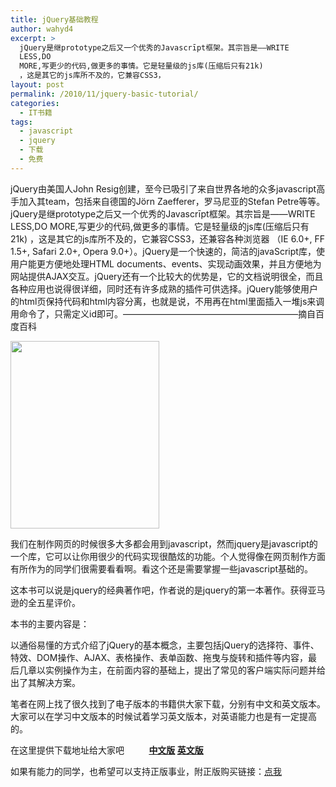 ```yaml
---
title: jQuery基础教程
author: wahyd4
excerpt: >
  jQuery是继prototype之后又一个优秀的Javascrīpt框架。其宗旨是——WRITE
  LESS,DO
  MORE,写更少的代码,做更多的事情。它是轻量级的js库(压缩后只有21k)
  ，这是其它的js库所不及的，它兼容CSS3，
layout: post
permalink: /2010/11/jquery-basic-tutorial/
categories:
  - IT书籍
tags:
  - javascript
  - jquery
  - 下载
  - 免费
---
```

jQuery由美国人John Resig创建，至今已吸引了来自世界各地的众多javascript高手加入其team，包括来自德国的J&ouml;rn Zaefferer，罗马尼亚的Stefan Petre等等。jQuery是继prototype之后又一个优秀的Javascrīpt框架。其宗旨是——WRITE LESS,DO MORE,写更少的代码,做更多的事情。它是轻量级的js库(压缩后只有21k) ，这是其它的js库所不及的，它兼容CSS3，还兼容各种浏览器 （IE 6.0+, FF 1.5+, Safari 2.0+, Opera 9.0+）。jQuery是一个快速的，简洁的javaScript库，使用户能更方便地处理HTML documents、events、实现动画效果，并且方便地为网站提供AJAX交互。jQuery还有一个比较大的优势是，它的文档说明很全，而且各种应用也说得很详细，同时还有许多成熟的插件可供选择。jQuery能够使用户的html页保持代码和html内容分离，也就是说，不用再在html里面插入一堆js来调用命令了，只需定义id即可。————————————————————摘自百度百科

[<img class="size-medium wp-image-2016 aligncenter" title="s3103223" src="/images/2010/11/s3103223-238x300.jpg" alt="" width="238" height="300" />][1]

我们在制作网页的时候很多大多都会用到javascript，然而jquery是javascript的一个库，它可以让你用很少的代码实现很酷炫的功能。个人觉得像在网页制作方面有所作为的同学们很需要看看啊。看这个还是需要掌握一些javascript基础的。

这本书可以说是jquery的经典著作吧，作者说的是jquery的第一本著作。获得亚马逊的全五星评价。

本书的主要内容是：

以通俗易懂的方式介绍了jQuery的基本概念，主要包括jQuery的选择符、事件、特效、DOM操作、AJAX、表格操作、表单函数、拖曳与旋转和插件等内容，最后几章以实例操作为主，在前面内容的基础上，提出了常见的客户端实际问题并给出了其解决方案。

笔者在网上找了很久找到了电子版本的书籍供大家下载，分别有中文和英文版本。大家可以在学习中文版本的时候试着学习英文版本，对英语能力也是有一定提高的。

在这里提供下载地址给大家吧          **<a href="http://u.115.com/file/f185b09f67" target="_blank">中文版</a> <a href="http://u.115.com/file/f19d954d56" target="_blank">英文版</a>**

如果有能力的同学，也希望可以支持正版事业，附正版购买链接：<a href="http://www.amazon.cn/jQuery%E5%9F%BA%E7%A1%80%E6%95%99%E7%A8%8B-Jonathan-Chaffer/dp/B001ASJS2W" target="_blank">点我</a>

 [1]: /images/2010/11/s3103223.jpg